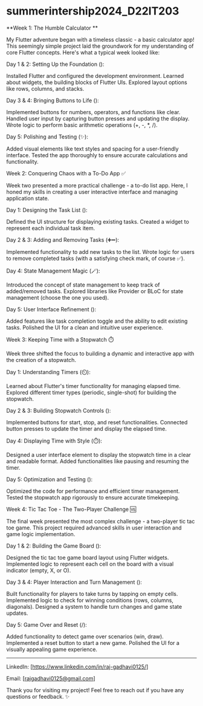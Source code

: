 # summerintership2024_D22IT203

**Week 1: The Humble Calculator **

My Flutter adventure began with a timeless classic - a basic calculator app!  This seemingly simple project laid the groundwork for my understanding of core Flutter concepts. Here's what a typical week looked like:

Day 1 & 2: Setting Up the Foundation (️):

Installed Flutter and configured the development environment.
Learned about widgets, the building blocks of Flutter UIs.
Explored layout options like rows, columns, and stacks.

Day 3 & 4: Bringing Buttons to Life (️):

Implemented buttons for numbers, operators, and functions like clear.
Handled user input by capturing button presses and updating the display.
Wrote logic to perform basic arithmetic operations (+, -, *, /).

Day 5: Polishing and Testing (✨):

Added visual elements like text styles and spacing for a user-friendly interface.
Tested the app thoroughly to ensure accurate calculations and functionality.


Week 2: Conquering Chaos with a To-Do App  ✅

Week two presented a more practical challenge - a to-do list app. Here, I honed my skills in creating a user interactive interface and managing application state.

Day 1: Designing the Task List ():

Defined the UI structure for displaying existing tasks.
Created a widget to represent each individual task item.

Day 2 & 3: Adding and Removing Tasks (➕➖):

Implemented functionality to add new tasks to the list.
Wrote logic for users to remove completed tasks (with a satisfying check mark, of course ✅).

Day 4: State Management Magic (🪄):

Introduced the concept of state management to keep track of added/removed tasks.
Explored libraries like Provider or BLoC for state management (choose the one you used).

Day 5: User Interface Refinement ():

Added features like task completion toggle and the ability to edit existing tasks.
Polished the UI for a clean and intuitive user experience.


Week 3: Keeping Time with a Stopwatch ⏱️

Week three shifted the focus to building a dynamic and interactive app with the creation of a stopwatch.

Day 1: Understanding Timers (⏲️):

Learned about Flutter's timer functionality for managing elapsed time.
Explored different timer types (periodic, single-shot) for building the stopwatch.

Day 2 & 3: Building Stopwatch Controls (️):

Implemented buttons for start, stop, and reset functionalities.
Connected button presses to update the timer and display the elapsed time.

Day 4: Displaying Time with Style (⏱️):

Designed a user interface element to display the stopwatch time in a clear and readable format.
Added functionalities like pausing and resuming the timer.

Day 5: Optimization and Testing ():

Optimized the code for performance and efficient timer management.
Tested the stopwatch app rigorously to ensure accurate timekeeping.


Week 4: Tic Tac Toe - The Two-Player Challenge 🆚

The final week presented the most complex challenge - a two-player tic tac toe game. This project required advanced skills in user interaction and game logic implementation.

Day 1 & 2: Building the Game Board ():

Designed the tic tac toe game board layout using Flutter widgets.
Implemented logic to represent each cell on the board with a visual indicator (empty, X, or O).

Day 3 & 4: Player Interaction and Turn Management (️):

Built functionality for players to take turns by tapping on empty cells.
Implemented logic to check for winning conditions (rows, columns, diagonals).
Designed a system to handle turn changes and game state updates.

Day 5: Game Over and Reset (/):

Added functionality to detect game over scenarios (win, draw).
Implemented a reset button to start a new game.
Polished the UI for a visually appealing game experience.

___________________________________________________________________________________________________________________________________________________________________

LinkedIn: [https://www.linkedin.com/in/raj-gadhavi0125/]

Email: [rajgadhavi0125@gmail.com]

Thank you for visiting my project! Feel free to reach out if you have any questions or feedback. ✨
